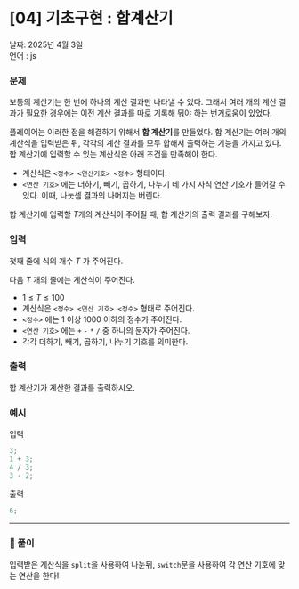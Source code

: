 # [04] 기초구현 : 합계산기

날짜: 2025년 4월 3일  
언어 : js

### 문제

보통의 계산기는 한 번에 하나의 계산 결과만 나타낼 수 있다. 그래서 여러 개의 계산 결과가 필요한 경우에는 이전 계산 결과를 따로 기록해 둬야 하는 번거로움이 있었다.

플레이어는 이러한 점을 해결하기 위해서 **합 계산기**를 만들었다. 합 계산기는 여러 개의 계산식을 입력받은 뒤, 각각의 계산 결과를 모두 합해서 출력하는 기능을 가지고 있다. 합 계산기에 입력할 수 있는 계산식은 아래 조건을 만족해야 한다.

- 계산식은 `<정수> <연산기호> <정수>` 형태이다.
- `<연산 기호>` 에는 더하기, 빼기, 곱하기, 나누기 네 가지 사칙 연산 기호가 들어갈 수 있다. 이때, 나눗셈 결과의 나머지는 버린다.

합 계산기에 입력할 $T$개의 계산식이 주어질 때, 합 계산기의 출력 결과를 구해보자.

### 입력

첫째 줄에 식의 개수 $T$ 가 주어진다.

다음 $T$ 개의 줄에는 계산식이 주어진다.

- $1 \le T \le 100$
- 계산식은 `<정수> <연산 기호> <정수>` 형태로 주어진다.
- `<정수>` 에는 1 이상 1000 이하의 정수가 주어진다.
- `<연산 기호>` 에는 `+` `-` `*` `/` 중 하나의 문자가 주어진다.
- 각각 더하기, 빼기, 곱하기, 나누기 기호를 의미한다.

### 출력

합 계산기가 계산한 결과를 출력하시오.

### 예시

입력

```jsx
3;
1 + 3;
4 / 3;
3 - 2;
```

출력

```jsx
6;
```

---

### 🤧 풀이

입력받은 계산식을 `split`을 사용하여 나눈뒤, `switch`문을 사용하여 각 연산 기호에 맞는 연산을 한다!
